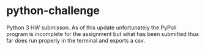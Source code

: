 # python-challenge
Python 3 HW submisson. As of this update unfortunately the PyPoll program is incomplete for the assignment but what has been submitted thus far does run properly in the terminal and exports a csv.
